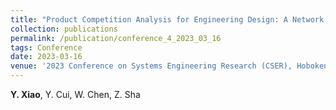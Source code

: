 ```yaml
---
title: "Product Competition Analysis for Engineering Design: A Network Mining Approach [[Paper]](/files/conference4.pdf)"
collection: publications
permalink: /publication/conference_4_2023_03_16
tags: Conference
date: 2023-03-16
venue: '2023 Conference on Systems Engineering Research (CSER), Hoboken, New Jersey. Mar. 16-17, 2023.'
---
```

**Y. Xiao**, Y. Cui, W. Chen, Z. Sha
